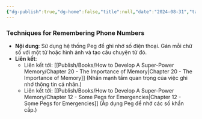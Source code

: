 ```yaml
---
{"dg-publish":true,"dg-home":false,"title":null,"date":"2024-08-31","tags":["#books","#memory","#How_to_Develop_A_Super_Power_Memory"],"Chương":"Chương19","permalink":"/publish/books/how-to-develop-a-super-power-memory/chapter-19-remembering-telephone-numbers/","dgPassFrontmatter":true,"noteIcon":"","updated":"2025-01-30T14:25:59.753+07:00"}
---
```


### Techniques for Remembering Phone Numbers

- **Nội dung**: Sử dụng hệ thống Peg để ghi nhớ số điện thoại. Gán mỗi chữ số với một từ hoặc hình ảnh và tạo câu chuyện từ đó.
- **Liên kết**:
    - Liên kết tới: [[Publish/Books/How to Develop A Super-Power Memory/Chapter 20 - The Importance of Memory\|Chapter 20 - The Importance of Memory]] (Nhấn mạnh tầm quan trọng của việc ghi nhớ thông tin cá nhân.)
    - Liên kết tới: [[Publish/Books/How to Develop A Super-Power Memory/Chapter 12 - Some Pegs for Emergencies\|Chapter 12 - Some Pegs for Emergencies]] (Áp dụng Peg để nhớ các số khẩn cấp.)